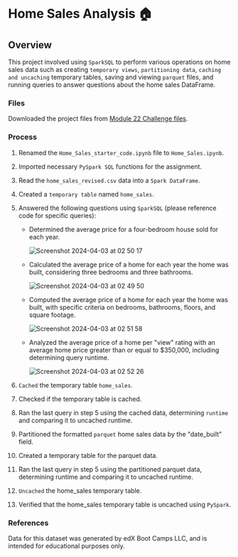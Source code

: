 # Home Sales Analysis 🏠


## Overview

This project involved using `SparkSQL` to perform various operations on home sales data such as creating `temporary views`, `partitioning data`, `caching and uncaching` temporary tables, saving and viewing `parquet` files, and running queries to answer questions about the home sales DataFrame.


### Files

Downloaded the project files from [Module 22 Challenge files](https://static.bc-edx.com/data/dl-1-2/m22/lms/starter/Starter_Code.zip).


### Process

1. Renamed the `Home_Sales_starter_code.ipynb` file to `Home_Sales.ipynb`.
2. Imported necessary `PySpark SQL` functions for the assignment.
3. Read the `home_sales_revised.csv` data into a `Spark DataFrame`.
4. Created a `temporary table` named `home_sales`.
5. Answered the following questions using `SparkSQL` (please reference code for specific queries):
    - Determined the average price for a four-bedroom house sold for each year.
      
      ![Screenshot 2024-04-03 at 02 50 17](https://github.com/imnana18/Home_Sales/assets/147445115/e197a008-ac41-4bd1-be6c-86d499d16432)

    - Calculated the average price of a home for each year the home was built, considering three bedrooms and three bathrooms.

      ![Screenshot 2024-04-03 at 02 49 50](https://github.com/imnana18/Home_Sales/assets/147445115/fb74bb7a-fd67-4a20-abc8-0c1ee605a3ba)
      
    - Computed the average price of a home for each year the home was built, with specific criteria on bedrooms, bathrooms, floors, and square footage.
      
      ![Screenshot 2024-04-03 at 02 51 58](https://github.com/imnana18/Home_Sales/assets/147445115/ead35ed0-4da3-4d1a-8e40-19bc1ea0ec89)

    - Analyzed the average price of a home per "view" rating with an average home price greater than or equal to $350,000, including determining query runtime.

      ![Screenshot 2024-04-03 at 02 52 26](https://github.com/imnana18/Home_Sales/assets/147445115/d27da781-01e7-4d28-95e6-67acb1dff50d)

6. `Cached` the temporary table `home_sales`.
7. Checked if the temporary table is cached.
8. Ran the last query in step 5 using the cached data, determining `runtime` and comparing it to uncached runtime.
9. Partitioned the formatted `parquet` home sales data by the "date_built" field.
10. Created a temporary table for the parquet data.
11. Ran the last query in step 5 using the partitioned parquet data, determining runtime and comparing it to uncached runtime.
12. `Uncached` the home_sales temporary table.
13. Verified that the home_sales temporary table is uncached using `PySpark`.


### References

Data for this dataset was generated by edX Boot Camps LLC, and is intended for educational purposes only.
 

